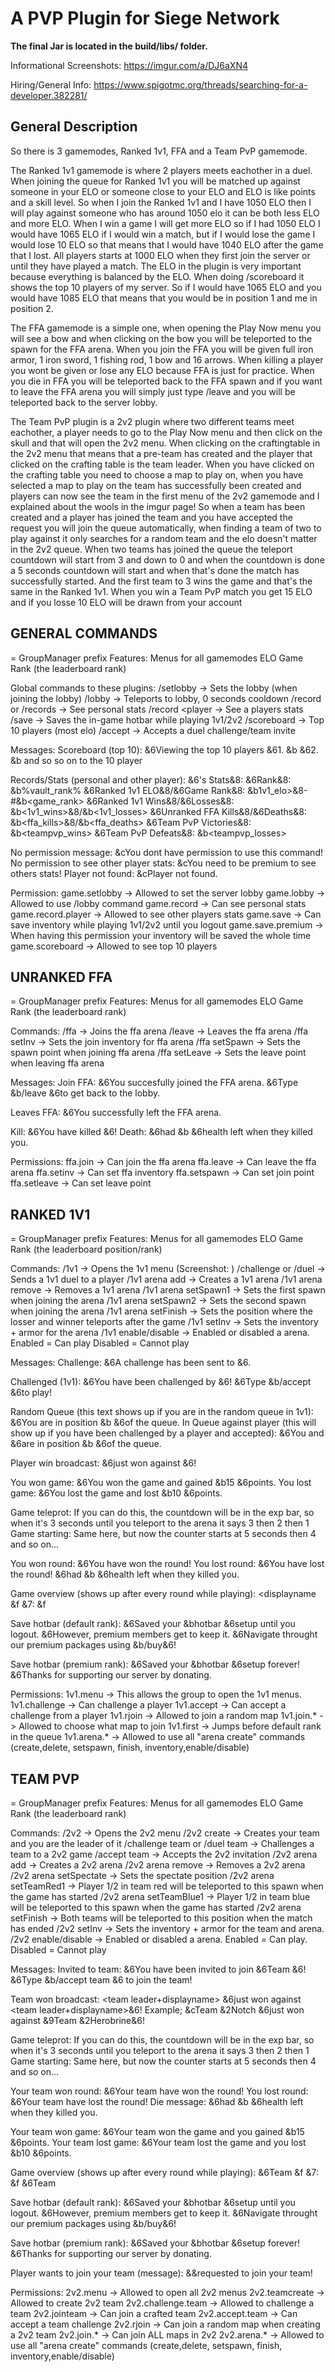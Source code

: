 # A PVP Plugin for Siege Network

**The final Jar is located in the build/libs/ folder.**

Informational Screenshots: https://imgur.com/a/DJ6aXN4

Hiring/General Info: https://www.spigotmc.org/threads/searching-for-a-developer.382281/

## General Description
So there is 3 gamemodes, Ranked 1v1, FFA and a Team PvP gamemode.

The Ranked 1v1 gamemode is where 2 players meets eachother in a duel. When joining the queue for Ranked 1v1 you will be matched up against someone in your ELO or someone close to your ELO and ELO is like points and a skill level. So when I join the Ranked 1v1 and I have 1050 ELO then I will play against someone who has around 1050 elo it can be both less ELO and more ELO. When I win a game I will get more ELO so if I had 1050 ELO I would have 1065 ELO if I would win a match, but if I would lose the game I would lose 10 ELO so that means that I would have 1040 ELO after the game that I lost. All players starts at 1000 ELO when they first join the server or until they have played a match. The ELO in the plugin is very important because everything is balanced by the ELO. When doing /scoreboard it shows the top 10 players of my server. So if I would have 1065 ELO and you would have 1085 ELO that means that you would be in position 1 and me in position 2.

The FFA gamemode is a simple one, when opening the Play Now menu you will see a bow and when clicking on the bow you will be teleported to the spawn for the FFA arena. When you join the FFA you will be given full iron armor, 1 iron sword, 1 fishing rod, 1 bow and 16 arrows. When killing a player you wont be given or lose any ELO because FFA is just for practice. When you die in FFA you will be teleported back to the FFA spawn and if you want to leave the FFA arena you will simply just type /leave and you will be teleported back to the server lobby.

The Team PvP plugin is a 2v2 plugin where two different teams meet eachother, a player needs to go to the Play Now menu and then click on the skull and that will open the 2v2 menu. When clicking on the craftingtable in the 2v2 menu that means that a pre-team has created and the player that clicked on the crafting table is the team leader. When you have clicked on the crafting table you need to choose a map to play on, when you have selected a map to play on the team has successfully been created and players can now see the team in the first menu of the 2v2 gamemode and I explained about the wools in the imgur page! So when a team has been created and a player has joined the team and you have accepted the request you will join the queue automatically, when finding a team of two to play against it only searches for a random team and the elo doesn't matter in the 2v2 queue. When two teams has joined the queue the teleport countdown will start from 3 and down to 0 and when the countdown is done a 5 seconds countdown will start and when that's done the match has successfully started. And the first team to 3 wins the game and that's the same in the Ranked 1v1. When you win a Team PvP match you get 15 ELO and if you losse 10 ELO will be drawn from your account

## GENERAL COMMANDS

<displayname> = GroupManager prefix
Features:
Menus for all gamemodes
ELO
Game Rank (the leaderboard rank)

Global commands to these plugins:
/setlobby -> Sets the lobby (when joining the lobby)
/lobby -> Teleports to lobby, 0 seconds cooldown
/record or /records -> See personal stats
/record <player -> See a players stats
/save -> Saves the in-game hotbar while playing 1v1/2v2
/scoreboard -> Top 10 players (most elo)
/accept <player> -> Accepts a duel challenge/team invite

Messages:
Scoreboard (top 10):
&6Viewing the top 10 players
&61. &b<elo> <displayname>
&62. &b<elo> <displayname>
and so so on to the 10 player

Records/Stats (personal and other player):
<displayname>&6's Stats&8:
&6Rank&8: &b%vault_rank%
&6Ranked 1v1 ELO&8/&6Game Rank&8: &b1v1_elo>&8- #&b<game_rank>
&6Ranked 1v1 Wins&8/&6Losses&8: &b<1v1_wins>&8/&b<1v1_losses>
&6Unranked FFA Kills&8/&6Deaths&8: &b<ffa_kills>&8/&b<ffa_deaths>
&6Team PvP Victories&8: &b<teampvp_wins>
&6Team PvP Defeats&8: &b<teampvp_losses>

No permission message: &cYou dont have permission to use this command!
No permission to see other player stats: &cYou need to be premium to see others stats!
Player not found: &cPlayer not found.

Permission:
game.setlobby -> Allowed to set the server lobby
game.lobby -> Allowed to use /lobby command
game.record -> Can see personal stats
game.record.player -> Allowed to see other players stats
game.save -> Can save inventory while playing 1v1/2v2 until you logout
game.save.premium -> When having this permission your inventory will be saved the whole time
game.scoreboard -> Allowed to see top 10 players









## UNRANKED FFA

<displayname> = GroupManager prefix
Features:
Menus for all gamemodes
ELO
Game Rank (the leaderboard rank)

Commands:
/ffa -> Joins the ffa arena
/leave -> Leaves the ffa arena
/ffa setInv -> Sets the join inventory for ffa arena
/ffa setSpawn -> Sets the spawn point when joining ffa arena
/ffa setLeave -> Sets the leave point when leaving ffa arena

Messages:
Join FFA:
&6You succesfully joined the FFA arena.
&6Type &b/leave &6to get back to the lobby.

Leaves FFA:
&6You successfully left the FFA arena.

Kill: &6You have killed <displayname>&6!
Death: <displayname> &6had &b<health> &6health left when they killed you.

Permissions:
ffa.join -> Can join the ffa arena
ffa.leave -> Can leave the ffa arena
ffa.setinv -> Can set ffa inventory
ffa.setspawn -> Can set join point
ffa.setleave -> Can set leave point









## RANKED 1V1

<displayname> = GroupManager prefix
Features:
Menus for all gamemodes
ELO
Game Rank (the leaderboard position/rank)


Commands:
/1v1 -> Opens the 1v1 menu (Screenshot: )
/challenge <player> or /duel <player> -> Sends a 1v1 duel to a player
/1v1 arena add <arena> -> Creates a 1v1 arena
/1v1 arena remove <arena> -> Removes a 1v1 arena
/1v1 arena setSpawn1 <arena> -> Sets the first spawn when joining the arena
/1v1 arena setSpawn2 <arena> -> Sets the second spawn when joining the arena
/1v1 arena setFinish <arena> -> Sets the position where the losser and winner teleports after the game
/1v1 setInv <arena> -> Sets the inventory + armor for the arena
/1v1 enable/disable <arena> -> Enabled or disabled a arena. Enabled = Can play Disabled = Cannot play

Messages:
Challenge:
&6A challenge has been sent to <displayname>&6.

Challenged (1v1):
&6You have been challenged by <displayname>&6!
&6Type &b/accept <player> &6to play!

Random Queue (this text shows up if you are in the random queue in 1v1): &6You are in position &b<position> &6of the queue.
In Queue against player (this will show up if you have been challenged by a player and accepted): &6You and <displayname> &6are in position &b<position> &6of the queue.

Player win broadcast: <displayname> &6just won against <displayname>&6!

You won game: &6You won the game and gained &b15 &6points.
You lost game: &6You lost the game and lost &b10 &6points.

Game teleprot: If you can do this, the countdown will be in the exp bar, so when it's 3 seconds until you teleport to the arena it says 3 then 2 then 1
Game starting: Same here, but now the counter starts at 5 seconds then 4 and so on...

You won round: &6You have won the round!
You lost round:
&6You have lost the round!
<displayname> &6had &b<health> &6health left when they killed you.

Game overview (shows up after every round while playing): <displayname &f<rounds won> &7: &f<rounds won> <displayname>

Save hotbar (default rank):
&6Saved your &bhotbar &6setup until you logout.
&6However, premium members get to keep it.
&6Navigate throught our premium packages using &b/buy&6!

Save hotbar (premium rank):
&6Saved your &bhotbar &6setup forever!
&6Thanks for supporting our server by donating.

Permissions:
1v1.menu -> This allows the group to open the 1v1 menus.
1v1.challenge -> Can challenge a player
1v1.accept -> Can accept a challenge from a player
1v1.rjoin -> Allowed to join a random map
1v1.join.* -> Allowed to choose what map to join
1v1.first -> Jumps before default rank in the queue
1v1.arena.* -> Allowed to use all "arena create" commands (create,delete, setspawn, finish, inventory,enable/disable)










## TEAM PVP

<displayname> = GroupManager prefix
Features:
Menus for all gamemodes
ELO
Game Rank (the leaderboard rank)

Commands:
/2v2 -> Opens the 2v2 menu
/2v2 create -> Creates your team and you are the leader of it
/challenge team <team leader> or /duel team <team leader> -> Challenges a team to a 2v2 game
/accept team <team leader invitation> -> Accepts the 2v2 invitation
/2v2 arena add <arena> -> Creates a 2v2 arena
/2v2 arena remove <arena> -> Removes a 2v2 arena
/2v2 arena setSpectate <arena> -> Sets the spectate position
/2v2 arena setTeamRed1 <arena> -> Player 1/2 in team red will be teleported to this spawn when the game has started
/2v2 arena setTeamBlue1 <arena> -> Player 1/2 in team blue will be teleported to this spawn when the game has started
/2v2 arena setFinish <arena> -> Both teams will be teleported to this position when the match has ended
/2v2 setInv <team> <arena> -> Sets the inventory + armor for the team and arena.
/2v2 enable/disable <arena> -> Enabled or disabled a arena. Enabled = Can play. Disabled = Cannot play

Messages:
Invited to team:
&6You have been invited to join &6Team <displayname>&6!
&6Type &b/accept team <player>&6 to join the team!

Team won broadcast: <teamcolor> <team leader+displayname> &6just won against <teamcolor> <team leader+displayname>&6!
Example; &cTeam &2Notch &6just won against &9Team &2Herobrine&6!

Game teleprot: If you can do this, the countdown will be in the exp bar, so when it's 3 seconds until you teleport to the arena it says 3 then 2 then 1
Game starting: Same here, but now the counter starts at 5 seconds then 4 and so on...

Your team won round: &6Your team have won the round!
You lost round:
&6Your team have lost the round!
Die message: <displayname> &6had &b<health> &6health left when they killed you.

Your team won game: &6Your team won the game and you gained &b15 &6points.
Your team lost game: &6Your team lost the game and you lost &b10 &6points.

Game overview (shows up after every round while playing):
&6Team <team leader> &f<rounds won> &7: &f<rounds won> &6Team <team leader>

Save hotbar (default rank):
&6Saved your &bhotbar &6setup until you logout.
&6However, premium members get to keep it.
&6Navigate throught our premium packages using &b/buy&6!

Save hotbar (premium rank):
&6Saved your &bhotbar &6setup forever!
&6Thanks for supporting our server by donating.

Player wants to join your team (message):
<displayname> &&requested to join your team!

Permissions:
2v2.menu -> Allowed to open all 2v2 menus
2v2.teamcreate -> Allowed to create 2v2 team
2v2.challenge.team -> Allowed to challenge a team
2v2.jointeam -> Can join a crafted team
2v2.accept.team -> Can accept a team challenge
2v2.rjoin -> Can join a random map when creating a 2v2 team
2v2.join.* -> Can join ALL maps in 2v2
2v2.arena.* -> Allowed to use all "arena create" commands (create,delete, setspawn, finish, inventory,enable/disable)

